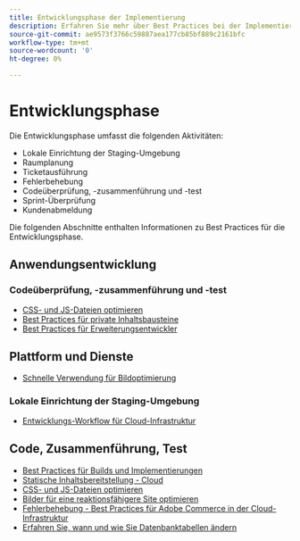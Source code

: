 ```yaml
---
title: Entwicklungsphase der Implementierung
description: Erfahren Sie mehr über Best Practices bei der Implementierung für die Entwicklungsphase von Adobe Commerce-Projekten.
source-git-commit: ae9573f3766c59887aea177cb85bf889c2161bfc
workflow-type: tm+mt
source-wordcount: '0'
ht-degree: 0%

---
```



# Entwicklungsphase

Die Entwicklungsphase umfasst die folgenden Aktivitäten:

- Lokale Einrichtung der Staging-Umgebung
- Raumplanung
- Ticketausführung
- Fehlerbehebung
- Codeüberprüfung, -zusammenführung und -test
- Sprint-Überprüfung
- Kundenabmeldung

Die folgenden Abschnitte enthalten Informationen zu Best Practices für die Entwicklungsphase.

## Anwendungsentwicklung

### Codeüberprüfung, -zusammenführung und -test

<!--Assets not yet integrated
- Guidelines and standards
  - [Development best practices](https://wiki.corp.adobe.com/x/nT4ykw)
  - [Code Review](https://wiki.corp.adobe.com/x/qT4ykw)
  - [Debugging Magento 2](https://wiki.corp.adobe.com/x/nz4ykw) (wiki)
-->
- [CSS- und JS-Dateien optimieren](optimize-css-js-files.md)
- [Best Practices für private Inhaltsbausteine](private-content-block-configuration.md)
- [Best Practices für Erweiterungsentwickler](https://developer.adobe.com/commerce/php/best-practices/)

<!--Assets not yet integrated

  - [Best practices for theme development](https://wiki.corp.adobe.com/pages/viewpage.action?spaceKey=MAGPS&title=Best+Practices+for+Theme+Development)
  - [Module basis](https://wiki.corp.adobe.com/x/kz4ykw) (wiki) — Develop custom modules
  - [Exception Handling](https://wiki.corp.adobe.com/x/nz4ykw)
  - [Custom code copyrights](https://wiki.corp.adobe.com/x/lj4ykw)
- Source control and package management - wiki articles
  - [Code management - Git vs. Composer](https://wiki.corp.adobe.com/x/pz4ykw)
  - [Git branching strategy](https://wiki.corp.adobe.com/display/MAGPS/Git+Branching+Strategy)
  - [Composer development](https://wiki.corp.adobe.com/x/mD4ykw)
  - [Composer patching](https://wiki.corp.adobe.com/x/mj4ykw)
  - [Composer project structure](https://wiki.corp.adobe.com/x/mT4ykw)
  - [Composer tips and tricks](https://wiki.corp.adobe.com/x/lz4ykw)
-->

## Plattform und Dienste

- [Schnelle Verwendung für Bildoptimierung](image-optimization.md)

### Lokale Einrichtung der Staging-Umgebung

- [Entwicklungs-Workflow für Cloud-Infrastruktur](https://experienceleague.adobe.com/docs/commerce-cloud-service/user-guide/architecture/pro-develop-deploy-workflow.html)

## Code, Zusammenführung, Test

- [Best Practices für Builds und Implementierungen](https://experienceleague.adobe.com/docs/commerce-cloud-service/user-guide/develop/deploy/best-practices.html)
- [Statische Inhaltsbereitstellung - Cloud](static-content-deployment.md)
- [CSS- und JS-Dateien optimieren](optimize-css-js-files.md)
- [Bilder für eine reaktionsfähigere Site optimieren](image-optimization.md)
- [Fehlerbehebung - Best Practices für Adobe Commerce in der Cloud-Infrastruktur](troubleshooting.md)
- [Erfahren Sie, wann und wie Sie Datenbanktabellen ändern](modifying-core-and-third-party-tables.md)
